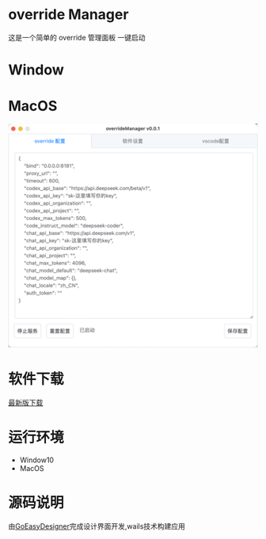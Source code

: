 # override Manager

这是一个简单的 override 管理面板 一键启动



# Window


# MacOS
![image-20240807232923351](./assets/image-20240807232923351.png)

# 软件下载

[最新版下载](https://github.com/duolabmeng6/overrideManager/releases)

# 运行环境

* Window10
* MacOS

# 源码说明
由[GoEasyDesigner](https://github.com/duolabmeng6/GoEasyDesigner)完成设计界面开发,wails技术构建应用
